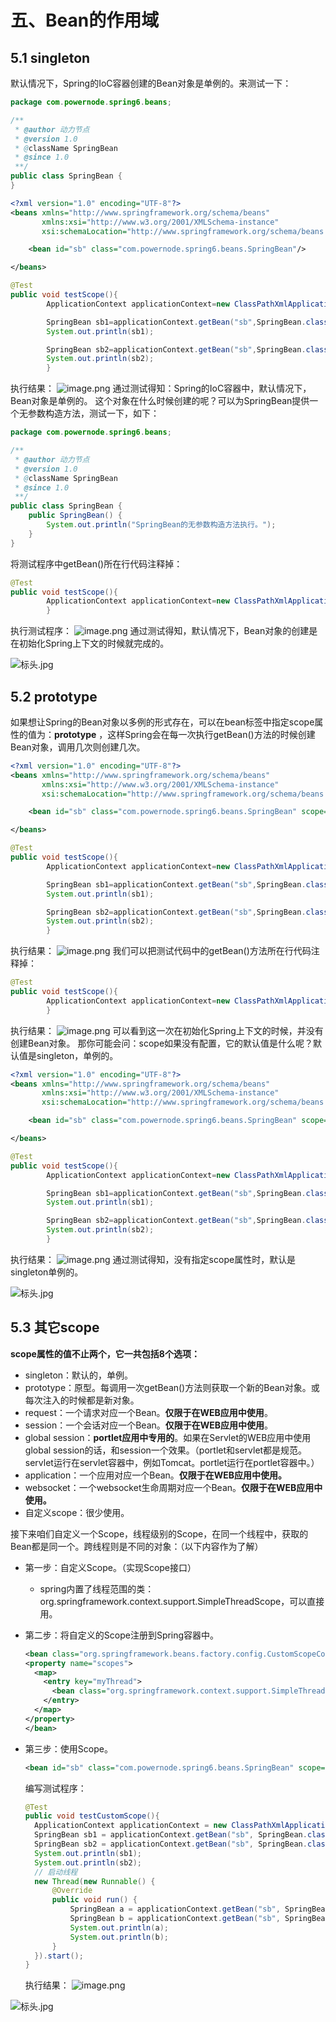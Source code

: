 # 五、Bean的作用域

## 5.1 singleton

默认情况下，Spring的IoC容器创建的Bean对象是单例的。来测试一下：

```java
package com.powernode.spring6.beans;

/**
 * @author 动力节点
 * @version 1.0
 * @className SpringBean
 * @since 1.0
 **/
public class SpringBean {
}

```

```xml
<?xml version="1.0" encoding="UTF-8"?>
<beans xmlns="http://www.springframework.org/schema/beans"
       xmlns:xsi="http://www.w3.org/2001/XMLSchema-instance"
       xsi:schemaLocation="http://www.springframework.org/schema/beans http://www.springframework.org/schema/beans/spring-beans.xsd">

    <bean id="sb" class="com.powernode.spring6.beans.SpringBean"/>

</beans>
```

```java
@Test
public void testScope(){
        ApplicationContext applicationContext=new ClassPathXmlApplicationContext("spring-scope.xml");

        SpringBean sb1=applicationContext.getBean("sb",SpringBean.class);
        System.out.println(sb1);

        SpringBean sb2=applicationContext.getBean("sb",SpringBean.class);
        System.out.println(sb2);
        }
```

执行结果：
![image.png](https://cdn.nlark.com/yuque/0/2022/png/21376908/1665220014331-a1e4cac5-c749-4b67-bab8-43d6957c35e4.png#averageHue=%23927d67&clientId=ufc7e21e2-2cbb-4&from=paste&height=142&id=u054fef63&originHeight=142&originWidth=599&originalType=binary&ratio=1&rotation=0&showTitle=false&size=20728&status=done&style=shadow&taskId=ufb3a6c56-51b9-43f5-803d-c4ca68308aa&title=&width=599)
通过测试得知：Spring的IoC容器中，默认情况下，Bean对象是单例的。
这个对象在什么时候创建的呢？可以为SpringBean提供一个无参数构造方法，测试一下，如下：

```java
package com.powernode.spring6.beans;

/**
 * @author 动力节点
 * @version 1.0
 * @className SpringBean
 * @since 1.0
 **/
public class SpringBean {
    public SpringBean() {
        System.out.println("SpringBean的无参数构造方法执行。");
    }
}

```

将测试程序中getBean()所在行代码注释掉：

```java
@Test
public void testScope(){
        ApplicationContext applicationContext=new ClassPathXmlApplicationContext("spring-scope.xml");
        }
```

执行测试程序：
![image.png](https://cdn.nlark.com/yuque/0/2022/png/21376908/1665220250081-036fe814-8328-4b58-adf4-b3a37eb0cb4d.png#averageHue=%238e7f66&clientId=ufc7e21e2-2cbb-4&from=paste&height=114&id=ube1053bf&originHeight=114&originWidth=482&originalType=binary&ratio=1&rotation=0&showTitle=false&size=12907&status=done&style=shadow&taskId=u22871dcd-91c0-46b1-b30e-3d03327e8c6&title=&width=482)
通过测试得知，默认情况下，Bean对象的创建是在初始化Spring上下文的时候就完成的。

![标头.jpg](https://cdn.nlark.com/yuque/0/2023/jpeg/21376908/1692002570088-3338946f-42b3-4174-8910-7e749c31e950.jpeg#averageHue=%23f9f8f8&clientId=uc5a67c34-8a0d-4&from=paste&height=78&id=fob5g&originHeight=78&originWidth=1400&originalType=binary&ratio=1&rotation=0&showTitle=false&size=23158&status=done&style=shadow&taskId=u98709943-fd0b-4e51-821c-a3fc0aef219&title=&width=1400)

## 5.2 prototype

如果想让Spring的Bean对象以多例的形式存在，可以在bean标签中指定scope属性的值为：**prototype**
，这样Spring会在每一次执行getBean()方法的时候创建Bean对象，调用几次则创建几次。

```xml
<?xml version="1.0" encoding="UTF-8"?>
<beans xmlns="http://www.springframework.org/schema/beans"
       xmlns:xsi="http://www.w3.org/2001/XMLSchema-instance"
       xsi:schemaLocation="http://www.springframework.org/schema/beans http://www.springframework.org/schema/beans/spring-beans.xsd">

    <bean id="sb" class="com.powernode.spring6.beans.SpringBean" scope="prototype"/>

</beans>
```

```java
@Test
public void testScope(){
        ApplicationContext applicationContext=new ClassPathXmlApplicationContext("spring-scope.xml");

        SpringBean sb1=applicationContext.getBean("sb",SpringBean.class);
        System.out.println(sb1);

        SpringBean sb2=applicationContext.getBean("sb",SpringBean.class);
        System.out.println(sb2);
        }
```

执行结果：
![image.png](https://cdn.nlark.com/yuque/0/2022/png/21376908/1665220593171-19b1a750-551c-441d-8f8f-9c7aa7601e77.png#averageHue=%23927c63&clientId=ufc7e21e2-2cbb-4&from=paste&height=198&id=udb383895&originHeight=198&originWidth=616&originalType=binary&ratio=1&rotation=0&showTitle=false&size=32800&status=done&style=shadow&taskId=u3dea7c4e-0cc4-4a5e-ad06-76207e442c6&title=&width=616)
我们可以把测试代码中的getBean()方法所在行代码注释掉：

```java
@Test
public void testScope(){
        ApplicationContext applicationContext=new ClassPathXmlApplicationContext("spring-scope.xml");
        }
```

执行结果：
![image.png](https://cdn.nlark.com/yuque/0/2022/png/21376908/1665220698959-ff4ad909-670e-4745-960d-5c215e2af71e.png#averageHue=%238d7b65&clientId=ufc7e21e2-2cbb-4&from=paste&height=153&id=u098e4067&originHeight=153&originWidth=541&originalType=binary&ratio=1&rotation=0&showTitle=false&size=10979&status=done&style=shadow&taskId=u2c63f077-00be-49c9-a310-71c3fc2aa7b&title=&width=541)
可以看到这一次在初始化Spring上下文的时候，并没有创建Bean对象。
那你可能会问：scope如果没有配置，它的默认值是什么呢？默认值是singleton，单例的。

```xml
<?xml version="1.0" encoding="UTF-8"?>
<beans xmlns="http://www.springframework.org/schema/beans"
       xmlns:xsi="http://www.w3.org/2001/XMLSchema-instance"
       xsi:schemaLocation="http://www.springframework.org/schema/beans http://www.springframework.org/schema/beans/spring-beans.xsd">

    <bean id="sb" class="com.powernode.spring6.beans.SpringBean" scope="singleton"/>

</beans>
```

```java
@Test
public void testScope(){
        ApplicationContext applicationContext=new ClassPathXmlApplicationContext("spring-scope.xml");

        SpringBean sb1=applicationContext.getBean("sb",SpringBean.class);
        System.out.println(sb1);

        SpringBean sb2=applicationContext.getBean("sb",SpringBean.class);
        System.out.println(sb2);
        }
```

执行结果：
![image.png](https://cdn.nlark.com/yuque/0/2022/png/21376908/1665221074412-9b48c6e3-44f0-492c-a712-37b4baa24341.png#averageHue=%23937e66&clientId=ufc7e21e2-2cbb-4&from=paste&height=173&id=u956152e2&originHeight=173&originWidth=573&originalType=binary&ratio=1&rotation=0&showTitle=false&size=26951&status=done&style=shadow&taskId=uad922a99-49bc-4c58-a11e-9d2b89f6856&title=&width=573)
通过测试得知，没有指定scope属性时，默认是singleton单例的。

![标头.jpg](https://cdn.nlark.com/yuque/0/2023/jpeg/21376908/1692002570088-3338946f-42b3-4174-8910-7e749c31e950.jpeg#averageHue=%23f9f8f8&clientId=uc5a67c34-8a0d-4&from=paste&height=78&id=q2lBK&originHeight=78&originWidth=1400&originalType=binary&ratio=1&rotation=0&showTitle=false&size=23158&status=done&style=shadow&taskId=u98709943-fd0b-4e51-821c-a3fc0aef219&title=&width=1400)

## 5.3 其它scope

**scope属性的值不止两个，它一共包括8个选项：**

- singleton：默认的，单例。
- prototype：原型。每调用一次getBean()方法则获取一个新的Bean对象。或每次注入的时候都是新对象。
- request：一个请求对应一个Bean。**仅限于在WEB应用中使用**。
- session：一个会话对应一个Bean。**仅限于在WEB应用中使用**。
- global session：**portlet应用中专用的**。如果在Servlet的WEB应用中使用global
  session的话，和session一个效果。（portlet和servlet都是规范。servlet运行在servlet容器中，例如Tomcat。portlet运行在portlet容器中。）
- application：一个应用对应一个Bean。**仅限于在WEB应用中使用。**
- websocket：一个websocket生命周期对应一个Bean。**仅限于在WEB应用中使用。**
- 自定义scope：很少使用。

接下来咱们自定义一个Scope，线程级别的Scope，在同一个线程中，获取的Bean都是同一个。跨线程则是不同的对象：（以下内容作为了解）

- 第一步：自定义Scope。（实现Scope接口）

    - spring内置了线程范围的类：org.springframework.context.support.SimpleThreadScope，可以直接用。

- 第二步：将自定义的Scope注册到Spring容器中。

  ```xml
  <bean class="org.springframework.beans.factory.config.CustomScopeConfigurer">
  <property name="scopes">
    <map>
      <entry key="myThread">
        <bean class="org.springframework.context.support.SimpleThreadScope"/>
      </entry>
    </map>
  </property>
  </bean>
  ```

- 第三步：使用Scope。

  ```xml
  <bean id="sb" class="com.powernode.spring6.beans.SpringBean" scope="myThread" />
  ```

  编写测试程序：

  ```java
  @Test
  public void testCustomScope(){
    ApplicationContext applicationContext = new ClassPathXmlApplicationContext("spring-scope.xml");
    SpringBean sb1 = applicationContext.getBean("sb", SpringBean.class);
    SpringBean sb2 = applicationContext.getBean("sb", SpringBean.class);
    System.out.println(sb1);
    System.out.println(sb2);
    // 启动线程
    new Thread(new Runnable() {
        @Override
        public void run() {
            SpringBean a = applicationContext.getBean("sb", SpringBean.class);
            SpringBean b = applicationContext.getBean("sb", SpringBean.class);
            System.out.println(a);
            System.out.println(b);
        }
    }).start();
  }
  ```

  执行结果：
  ![image.png](https://cdn.nlark.com/yuque/0/2022/png/21376908/1665297614749-ae92b97d-85fd-4792-af87-e72d35784187.png#averageHue=%23343331&clientId=u3fe1442a-4567-4&from=paste&height=260&id=u600551ec&originHeight=260&originWidth=587&originalType=binary&ratio=1&rotation=0&showTitle=false&size=43796&status=done&style=shadow&taskId=u14c4b472-78e4-43c6-b593-93b39a42d3f&title=&width=587)

![标头.jpg](https://cdn.nlark.com/yuque/0/2023/jpeg/21376908/1692002570088-3338946f-42b3-4174-8910-7e749c31e950.jpeg#averageHue=%23f9f8f8&clientId=uc5a67c34-8a0d-4&from=paste&height=78&id=zGjYi&originHeight=78&originWidth=1400&originalType=binary&ratio=1&rotation=0&showTitle=false&size=23158&status=done&style=shadow&taskId=u98709943-fd0b-4e51-821c-a3fc0aef219&title=&width=1400)